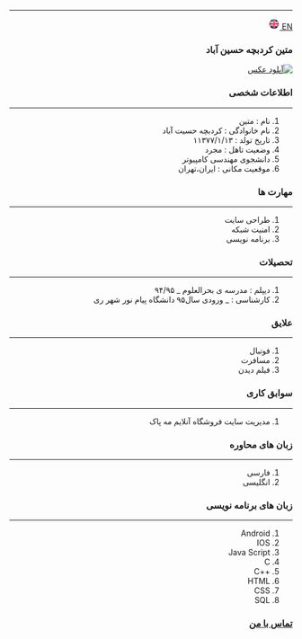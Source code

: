 
---
[EN](resume-EN.md)<a class="pt-trigger" href="resume-EN" data-animation="62"> <img src="img/en.png" width="20" height="20"/></a>

<style type="text/css">
body{
 direction:rtl;
}
</style>
### متین کردبچه حسین آباد

<a href="https://uupload.ir/view/cp27_aa.jpg" target="_blank"><img src="https://uupload.ir/files/cp27_aa_thumb.jpg" border="0" alt="آپلود عکس" /></a>

### اطلاعات شخصی

---
<ol>
 <li> نام : متین</li>
 <li> نام خانوادگی : کردبچه حسیت آباد</li>
 <li> تاریخ تولد : ۱۱۳۷۷/۱/۱۳</li>
 <li> وضعیت تاهل : مجرد</li>
 <li> دانشجوی مهندسی کامپیوتر</li>
 <li> موقعیت مکانی : ایران،تهران</li>
</ol>


### مهارت ها

---
<ol>
 <li> طراحی سایت</li>
 <li> امنیت شبکه</li>
 <li> برنامه نویسی</li>
</ol>

### تحصیلات

---
<ol>
<li> دیپلم : مدرسه ی بحرالعلوم
 _ ۹۴/۹۵</li>
<li> کارشناسی : 
 _ ورودی سال۹۵ دانشگاه پیام نور شهر ری</li>
</ol>

### علایق

---
<ol>
 <li> فوتبال</li>
 <li> مسافرت</li>
 <li>فیلم دیدن</li>
</ol>

### سوابق کاری

---
<ol>
 <li> مدیریت سایت فروشگاه آنلایم مه پاک</li>
</ol>

### زبان های محاوره

---
<ol>
 <li> فارسی</li>
 <li> انگلیسی</li>
</ol>

### زبان های برنامه نویسی

---
<ol>
 <li> Android</li>
 <li> IOS</li>
 <li> Java Script</li>
 <li> C</li>
 <li> ++C</li>
 <li> HTML</li>
 <li> CSS</li>
 <li> SQL</li>
</ol>
 

### [تماس با من](https://web.telegram.org/#/im?p=@M7M_K)
